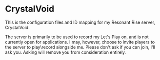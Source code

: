 CrystalVoid
===========

This is the configuration files and ID mapping for my Resonant Rise server, CrystalVoid.

The server is primarily to be used to record my Let's Play on, and is not currently open for applications. 
I may, however, choose to invite players to the server to play\record alongside me.
Please don't ask if you can join, I'll ask you. Asking will remove you from consideration entirely.
